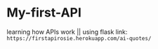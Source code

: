 # My-first-API
learning how APIs work || using flask
link: `https://firstapirosie.herokuapp.com/ai-quotes/`
